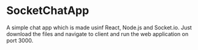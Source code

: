 # SocketChatApp

A simple chat app which is made usinf React, Node.js and Socket.io.
Just download the files and navigate to client and run the web application on port 3000.
